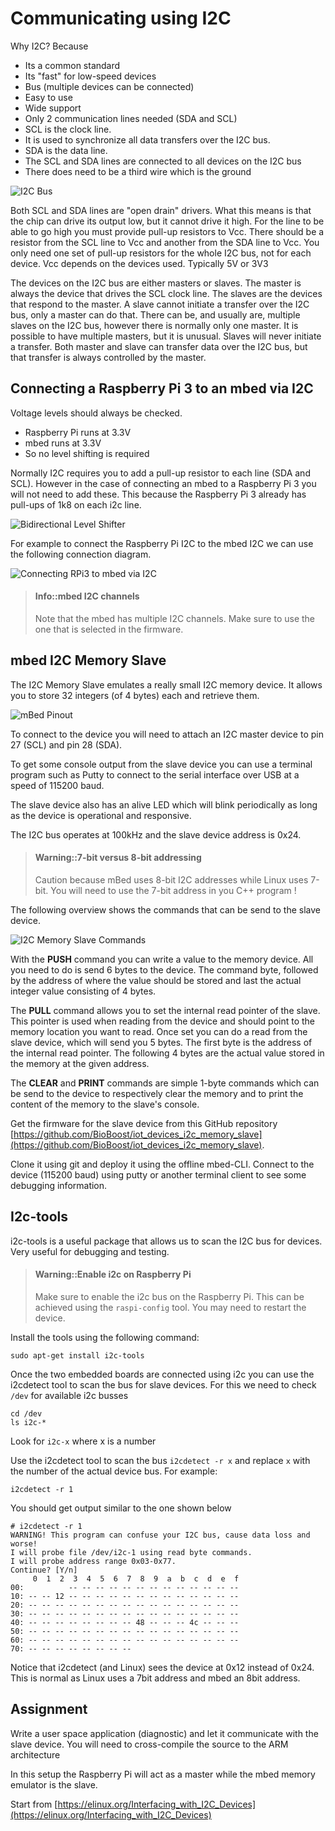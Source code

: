 # Communicating using I2C

<!-- Nice tutorial on I2c: https://learn.sparkfun.com/tutorials/i2c -->

Why I2C? Because
* Its a common standard
* Its "fast" for low-speed devices
* Bus (multiple devices can be connected)
* Easy to use
* Wide support
* Only 2 communication lines needed (SDA and SCL)
 * SCL is the clock line.
* It is used to synchronize all data transfers over the I2C bus.
 * SDA is the data line.
* The SCL and SDA lines are connected to all devices on the I2C bus
* There does need to be a third wire which is the ground

![I2C Bus](img/bus.gif)

Both SCL and SDA lines are "open drain" drivers. What this means is that the chip can drive its output low, but it cannot drive it high. For the line to be able to go high you must provide pull-up resistors to Vcc. There should be a resistor from the SCL line to Vcc and another from the SDA line to Vcc. You only need one set of pull-up resistors for the whole I2C bus, not for each device. Vcc depends on the devices used. Typically 5V or 3V3

The devices on the I2C bus are either masters or slaves. The master is always the device that drives the SCL clock line. The slaves are the devices that respond to the master. A slave cannot initiate a transfer over the I2C bus, only a master can do that. There can be, and usually are, multiple slaves on the I2C bus, however there is normally only one master. It is possible to have multiple masters, but it is unusual. Slaves will never initiate a transfer. Both master and slave can transfer data over the I2C bus, but that transfer is always controlled by the master.


## Connecting a Raspberry Pi 3 to an mbed via I2C

Voltage levels should always be checked.

* Raspberry Pi runs at 3.3V
* mbed runs at 3.3V
* So no level shifting is required

Normally I2C requires you to add a pull-up resistor to each line (SDA and SCL). However in the case of connecting an mbed to a Raspberry Pi 3 you will not need to add these. This because the Raspberry Pi 3 already has pull-ups of 1k8 on each i2c line.

![Bidirectional Level Shifter](img/bidirectional_level_shifter.png)

For example to connect the Raspberry Pi I2C to the mbed I2C we can use the following connection diagram.

![Connecting RPi3 to mbed via I2C](img/i2c_connection_pi_mbed.png)

> #### Info::mbed I2C channels
>
> Note that the mbed has multiple I2C channels. Make sure to use the one that is selected in the firmware.

## mbed I2C Memory Slave

The I2C Memory Slave emulates a really small I2C memory device. It allows you to store 32 integers (of 4 bytes) each and retrieve them.

![mBed Pinout](img/mbed_pinout.png)

To connect to the device you will need to attach an I2C master device to pin 27 (SCL) and pin 28 (SDA).

To get some console output from the slave device you can use a terminal program such as Putty to connect to the serial interface over USB at a speed of 115200 baud.

The slave device also has an alive LED which will blink periodically as long as the device is operational and responsive.

The I2C bus operates at 100kHz and the slave device address is 0x24.

> #### Warning::7-bit versus 8-bit addressing
>
> Caution because mBed uses 8-bit I2C addresses while Linux uses 7-bit. You will need to use the 7-bit address in you C++ program !

The following overview shows the commands that can be send to the slave device.

![I2C Memory Slave Commands](img/i2c_memory_slave_commands.png)

With the **PUSH** command you can write a value to the memory device. All you need to do is send 6 bytes to the device. The command byte, followed by the address of where the value should be stored and last the actual integer value consisting of 4 bytes.

The **PULL** command allows you to set the internal read pointer of the slave. This pointer is used when reading from the device and should point to the memory location you want to read. Once set you can do a read from the slave device, which will send you 5 bytes. The first byte is the address of the internal read pointer. The following 4 bytes are the actual value stored in the memory at the given address.

The **CLEAR** and **PRINT** commands are simple 1-byte commands which can be send to the device to respectively clear the memory and to print the content of the memory to the slave's console.

Get the firmware for the slave device from this GitHub repository [https://github.com/BioBoost/iot_devices_i2c_memory_slave](https://github.com/BioBoost/iot_devices_i2c_memory_slave).

Clone it using git and deploy it using the offline mbed-CLI. Connect to the device (115200 baud) using putty or another terminal client to see some debugging information.

## I2c-tools

i2c-tools is a useful package that allows us to scan the I2C bus for devices. Very useful for debugging and testing.

> #### Warning::Enable i2c on Raspberry Pi
>
> Make sure to enable the i2c bus on the Raspberry Pi. This can be achieved using the `raspi-config` tool. You may need to restart the device.

Install the tools using the following command:

```shell
sudo apt-get install i2c-tools
```

Once the two embedded boards are connected using i2c you can use the i2cdetect tool to scan the bus for slave devices. For this we need to check `/dev` for available i2c busses

```shell
cd /dev
ls i2c-*
```

Look for `i2c-x` where x is a number

Use the i2cdetect tool to scan the bus `i2cdetect -r x` and replace `x` with the number of the actual device bus. For example:

```shell
i2cdetect -r 1
```
You should get output similar to the one shown below

```text
# i2cdetect -r 1
WARNING! This program can confuse your I2C bus, cause data loss and worse!
I will probe file /dev/i2c-1 using read byte commands.
I will probe address range 0x03-0x77.
Continue? [Y/n]
     0  1  2  3  4  5  6  7  8  9  a  b  c  d  e  f
00:          -- -- -- -- -- -- -- -- -- -- -- -- --
10: -- -- 12 -- -- -- -- -- -- -- -- -- -- -- -- --
20: -- -- -- -- -- -- -- -- -- -- -- -- -- -- -- --
30: -- -- -- -- -- -- -- -- -- -- -- -- -- -- -- --
40: -- -- -- -- -- -- -- -- 48 -- -- -- 4c -- -- --
50: -- -- -- -- -- -- -- -- -- -- -- -- -- -- -- --
60: -- -- -- -- -- -- -- -- -- -- -- -- -- -- -- --
70: -- -- -- -- -- -- -- --
```

Notice that i2cdetect (and Linux) sees the device at 0x12 instead of 0x24. This is normal as Linux uses a 7bit address and mbed an 8bit address.

## Assignment

Write a user space application (diagnostic) and let it communicate with the slave device. You will need to cross-compile the source to the ARM architecture

In this setup the Raspberry Pi will act as a master while the mbed memory emulator is the slave.

Start from [https://elinux.org/Interfacing_with_I2C_Devices](https://elinux.org/Interfacing_with_I2C_Devices)
